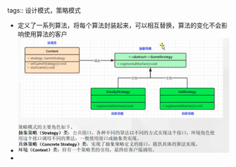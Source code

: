 tags:: 设计模式，策略模式

- 定义了一系列算法，将每个算法封装起来，可以相互替换，算法的变化不会影响使用算法的客户
- ![image.png](../assets/image_1680419491172_0.png)
-